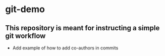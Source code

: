 # git-demo

## This repository is meant for instructing a simple git workflow

- Add example of how to add co-authors in commits

